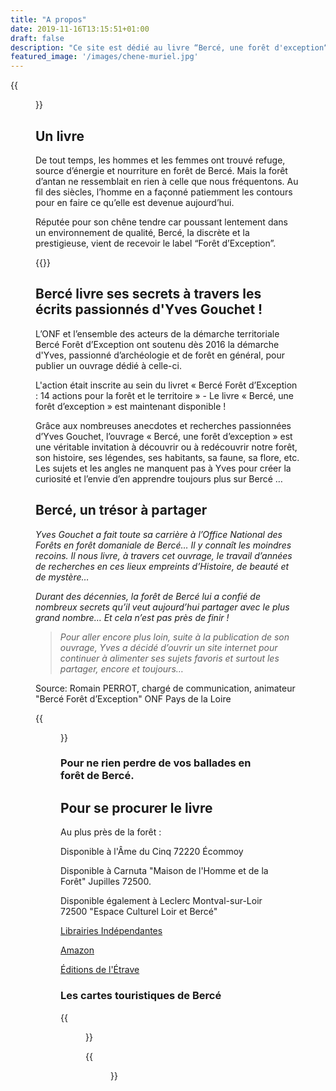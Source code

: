 ```yaml
---
title: "A propos"
date: 2019-11-16T13:15:51+01:00
draft: false
description: "Ce site est dédié au livre “Bercé, une forêt d'exception“, écrit par Yves Gouchet, paru le 6 Juin 2018 aux éditions de l'Étrave"
featured_image: '/images/chene-muriel.jpg'
---
```

{{<figure src="/images/articles/livre-berce-une-foret-d-exception.jpg" title="Bercé, une forêt d'exception écrit par Yves Gouchet, paru le 06/06/2018 aux éditions Étrave">}}

## Un livre

De tout temps, les hommes et les femmes ont trouvé refuge, source d’énergie et nourriture en forêt de Bercé.
Mais la forêt d’antan ne ressemblait en rien à celle que nous fréquentons.
Au fil des siècles, l’homme en a façonné patiemment les contours pour en faire ce qu’elle est devenue aujourd’hui.

Réputée pour son chêne tendre car poussant lentement dans un environnement de qualité, 
Bercé, la discrète et la prestigieuse, vient de recevoir le label “Forêt d’Exception”.
  
{{<youtube id="Ye9yVmQM3AQ" autoplay="true">}}

## Bercé livre ses secrets à travers les écrits passionnés d'Yves Gouchet !
  
L’ONF et l’ensemble des acteurs de la démarche territoriale Bercé Forêt d’Exception 
ont soutenu dès 2016 la démarche d'Yves, passionné d’archéologie et de forêt en général,
pour publier un ouvrage dédié à celle-ci.

L'action était inscrite au sein du livret « Bercé Forêt d’Exception : 14 actions pour la forêt et le territoire » -
Le livre « Bercé, une forêt d’exception » est maintenant disponible !
 
Grâce aux nombreuses anecdotes et recherches passionnées d’Yves Gouchet,
l’ouvrage « Bercé, une forêt d’exception » est une véritable invitation à découvrir ou 
à redécouvrir notre forêt, son histoire, ses légendes, ses habitants, sa faune, sa flore, etc.
Les sujets et les angles ne manquent pas à Yves pour créer la curiosité et
l’envie d’en apprendre toujours plus sur Bercé … 
  
## Bercé, un trésor à partager 
  
*Yves Gouchet a fait toute sa carrière à l’Office National des Forêts en forêt domaniale de Bercé…
Il y connaît les moindres recoins. 
Il nous livre, à travers cet ouvrage, le travail d’années de recherches en ces
lieux empreints d’Histoire, de beauté et de mystère…* 
  
*Durant des décennies, la forêt de Bercé lui a confié de nombreux secrets
qu’il veut aujourd’hui partager avec le plus grand nombre… 
Et cela n’est pas près de finir !* 

> *Pour aller encore plus loin, suite à la publication de son ouvrage,
> Yves a décidé d’ouvrir un site internet pour continuer à alimenter ses sujets favoris et
> surtout les partager, encore et toujours…* 
> 
  Source: Romain PERROT, chargé de communication, animateur "Bercé Forêt d’Exception"
  ONF Pays de la Loire
  
{{<figure src="/images/articles/03122.jpg" title="Pensez à indexer ce site sur vos écrans d'accueil">}} 
  
### Pour ne rien perdre de vos ballades en forêt de Bercé. 

  
## Pour se procurer le livre
 
Au plus près de la forêt : 
  
  Disponible à l'Âme du Cinq 72220 Écommoy
  
  Disponible à Carnuta "Maison de l'Homme et de la Forêt" Jupilles 72500.
  
  Disponible également à Leclerc Montval-sur-Loir 72500 "Espace Culturel Loir et Bercé"
  
  
[Librairies Indépendantes](https://www.librairiesindependantes.com/product/9782359920529/)
  
[Amazon](https://www.amazon.fr/Berc%C3%A9-for%C3%AAt-dexception-Yves-Gouchet/dp/2359920529)
  
[Éditions de l'Étrave](http://www.editions-etrave.fr/pub-inclass-berce.html)  
  
  
###  Les cartes touristiques de Bercé
  
  {{<figure src="/images/articles/carte-touristique.jpg" title="Pour vous repérer en forêt">}}
  
  
  {{<figure src="/images/articles/planonf.jpg" title="Pour repérer les parcelles">}}
  

